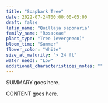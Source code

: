 ```yaml
---
title: "Soapbark Tree"
date: 2022-07-24T00:00:00-05:00
draft: false
latin_name: "Quillaja saponaria"
family_name: "Rosaceae"
plant_type: "Tree (evergreen)"
bloom_time: "Summer"
flower_color: "White"
size_at_maturity: "> 24 ft"
water_needs: "Low"
additional_characteristices_notes: ""
---
```


SUMMARY goes here.

<!--more-->

CONTENT goes here.